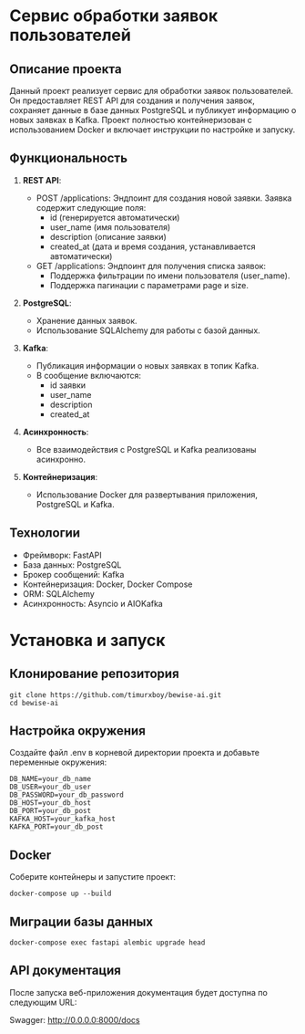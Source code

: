 # Сервис обработки заявок пользователей
## Описание проекта
Данный проект реализует сервис для обработки заявок пользователей. Он предоставляет REST API для создания и получения заявок, сохраняет данные в базе данных PostgreSQL и публикует информацию о новых заявках в Kafka. Проект полностью контейнеризован с использованием Docker и включает инструкции по настройке и запуску.

## Функциональность
1. **REST API**:
    - POST /applications: Эндпоинт для создания новой заявки. Заявка содержит следующие поля:
      - id (генерируется автоматически)
      - user_name (имя пользователя)
      - description (описание заявки)
      - created_at (дата и время создания, устанавливается автоматически)
    - GET /applications: Эндпоинт для получения списка заявок:
      - Поддержка фильтрации по имени пользователя (user_name).
      - Поддержка пагинации с параметрами page и size.
2. **PostgreSQL**:
      - Хранение данных заявок.
      - Использование SQLAlchemy для работы с базой данных. 

3. **Kafka**:
      - Публикация информации о новых заявках в топик Kafka.
      - В сообщение включаются:
          - id заявки
          - user_name
          - description
          - created_at
5. **Асинхронность**:
      - Все взаимодействия с PostgreSQL и Kafka реализованы асинхронно.
6. **Контейнеризация**:
      - Использование Docker для развертывания приложения, PostgreSQL и Kafka.

## Технологии
- Фреймворк: FastAPI
- База данных: PostgreSQL
- Брокер сообщений: Kafka
- Контейнеризация: Docker, Docker Compose
- ORM: SQLAlchemy
- Асинхронность: Asyncio и AIOKafka

# Установка и запуск
## Клонирование репозитория
```
git clone https://github.com/timurxboy/bewise-ai.git
cd bewise-ai
```

## Настройка окружения

Создайте файл .env в корневой директории проекта и добавьте переменные окружения:

```
DB_NAME=your_db_name
DB_USER=your_db_user
DB_PASSWORD=your_db_password
DB_HOST=your_db_host
DB_PORT=your_db_post
KAFKA_HOST=your_kafka_host
KAFKA_PORT=your_db_post
```

## Docker

Соберите контейнеры и запустите проект:

```
docker-compose up --build
```

## Миграции базы данных

```
docker-compose exec fastapi alembic upgrade head
```

## API документация
После запуска веб-приложения документация будет доступна по следующим URL:

Swagger: http://0.0.0.0:8000/docs

